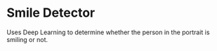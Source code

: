 # Smile Detector

Uses Deep Learning to determine whether the person in the portrait is smiling or not.
